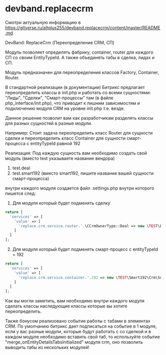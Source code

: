 # devband.replacecrm

Смотри актуальную информацию в https://gitverse.ru/altplus255/devband.replacecrm/content/master/README.md

DevBand: ReplaceCrm (Переопределение CRM, СП)

Модуль позволяет определять фабрику, container, router для каждого СП со своим EntityTypeId. 
А также объединять табы в сделка, лидах и СП.

Модуль предназначен для переопределения классов Factory, Container, Router.

В стандартной реализации (в документации) Битрикс предлагает переопределить классы в init.php и работать со всеми сущностями: "Лиды", "Сделки", "Смарт-процессы" там (в файле php_interface/init.php), что приводит к лишним зависимостям и подключению модуля CRM на уровне init.php т.е. везде. 

Данное решение позволит вам как разработчикам разделять классы для разных сущностей в разные модули. 

Например: 
Стоит задача переопределить класс Router для сущности сделки и переопределить класс Container для сущности смарт-процесса с entityTypeId равной 192

Реализация: 
Под каждую сущность вам необходимо создать свой модуль (вместо test указываете название вендора)

1. test.deal
2. test.smart192 (вместо smart192, пишите название вашей сущности смарт-процесса) 

внутри каждого модуля создается файл .settings.php внутри которого пишется след:

1. Для модуля который будет подменять сделку
```php
return [
  'services' => [
    'value' => [
      'replace.crm.service.router.'.\CCrmOwnerType::Deal => new \TEST\Deal\Crm\Service\Router,
    ]
  ]
];
```

2. Для модуля который будет подменять смарт-процесс с entityTypeId = 192
```php
return [
  'services' => [
    'value' => [
      'replace.crm.service.container.'.192 => new \TEST\Smart192\Crm\Service\Container ,
    ]
  ]
];
```

Как вы могли заметить, вам необходимо внутри каждого модуля сделать классы наследующие классы которые вы хотите переопределить.

Также бонусом реализовано событие работы с табами в элементах CRM. По умолчанию битрикс дает подписаться на событие в 1 модуле, если у вас разные модули, которые будут работать с со сделкой и в каждом модуле необходимо вставить свой таб, то используйте событие "merge_onEntityDetailsTabsInitialized" модуля crm, оно позволить выводить табы из нескольких модулей!
